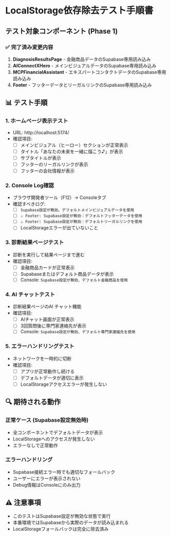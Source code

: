 # LocalStorage依存除去テスト手順書

## テスト対象コンポーネント (Phase 1)

### ✅ 完了済み変更内容
1. **DiagnosisResultsPage** - 金融商品データのSupabase専用読み込み
2. **AIConnectXHero** - メインビジュアルデータのSupabase専用読み込み  
3. **MCPFinancialAssistant** - エキスパートコンタクトデータのSupabase専用読み込み
4. **Footer** - フッターデータとリーガルリンクのSupabase専用読み込み

## 📊 テスト手順

### 1. ホームページ表示テスト
- URL: http://localhost:5174/
- 確認項目:
  - [ ] メインビジュアル（ヒーロー）セクションが正常表示
  - [ ] タイトル「あなたの未来を一緒に描こう♪」が表示
  - [ ] サブタイトルが表示
  - [ ] フッターのリーガルリンクが表示
  - [ ] フッターの会社情報が表示

### 2. Console Log確認
- ブラウザ開発者ツール（F12）→ Consoleタブ
- 確認すべきログ:
  - [ ] `Supabase設定が無効、デフォルトメインビジュアルデータを使用`
  - [ ] `⚠️ Footer: Supabase設定が無効：デフォルトフッターデータを使用`
  - [ ] `⚠️ Footer: Supabase設定が無効：デフォルトリーガルリンクを使用`
  - [ ] LocalStorageエラーが出ていないこと

### 3. 診断結果ページテスト
- 診断を実行して結果ページまで進む
- 確認項目:
  - [ ] 金融商品カードが正常表示
  - [ ] Supabaseまたはデフォルト商品データが表示
  - [ ] Console: `Supabase設定が無効、デフォルト金融商品を使用`

### 4. AI チャットテスト
- 診断結果ページのAI チャット機能
- 確認項目:
  - [ ] AIチャット画面が正常表示
  - [ ] 3回質問後に専門家連絡先が表示
  - [ ] Console: `Supabase設定が無効、デフォルト専門家連絡先を使用`

### 5. エラーハンドリングテスト
- ネットワークを一時的に切断
- 確認項目:
  - [ ] アプリが正常動作し続ける
  - [ ] デフォルトデータが適切に表示
  - [ ] LocalStorageアクセスエラーが発生しない

## 🔍 期待される動作

### 正常ケース (Supabase設定無効時)
- 全コンポーネントでデフォルトデータが表示
- LocalStorageへのアクセスが発生しない
- エラーなしで正常動作

### エラーハンドリング
- Supabase接続エラー時でも適切なフォールバック
- ユーザーにエラーが表示されない
- Debug情報はConsoleにのみ出力

## ⚠️ 注意事項
- このテストはSupabase設定が無効な状態で実行
- 本番環境ではSupabaseから実際のデータが読み込まれる
- LocalStorageフォールバックは完全に除去済み
